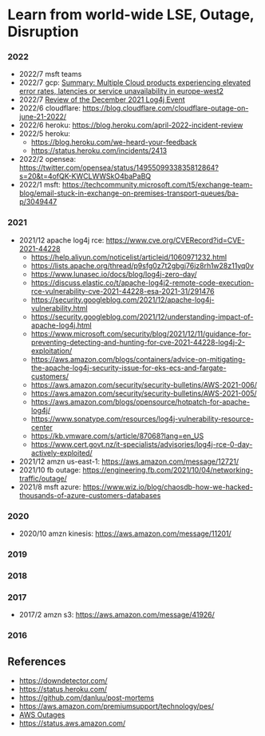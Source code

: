 
# Learn from world-wide LSE, Outage, Disruption

### 2022
* 2022/7 msft teams
* 2022/7 gcp: [Summary: Multiple Cloud products experiencing elevated error rates, latencies or service unavailability in europe-west2](https://status.cloud.google.com/incidents/fmEL9i2fArADKawkZAa2)
* 2022/7 [Review of the December 2021 Log4j Event](https://www.cisa.gov/sites/default/files/publications/CSRB-Report-on-Log4-July-11-2022_508.pdf)
* 2022/6 cloudflare: https://blog.cloudflare.com/cloudflare-outage-on-june-21-2022/
* 2022/6 heroku: https://blog.heroku.com/april-2022-incident-review
* 2022/5 heroku: 
  - https://blog.heroku.com/we-heard-your-feedback
  - https://status.heroku.com/incidents/2413
* 2022/2 opensea: https://twitter.com/opensea/status/1495509933835812864?s=20&t=4ofQK-KWCLWWSkO4baPaBQ
* 2022/1 msft: https://techcommunity.microsoft.com/t5/exchange-team-blog/email-stuck-in-exchange-on-premises-transport-queues/ba-p/3049447

### 2021
* 2021/12 apache log4j rce: https://www.cve.org/CVERecord?id=CVE-2021-44228 
  - https://help.aliyun.com/noticelist/articleid/1060971232.html
  - https://lists.apache.org/thread/p9sfg0z7t2gbgj76jz8rh1w28z11yq0v
  - https://www.lunasec.io/docs/blog/log4j-zero-day/ 
  - https://discuss.elastic.co/t/apache-log4j2-remote-code-execution-rce-vulnerability-cve-2021-44228-esa-2021-31/291476
  - https://security.googleblog.com/2021/12/apache-log4j-vulnerability.html
  - https://security.googleblog.com/2021/12/understanding-impact-of-apache-log4j.html 
  - https://www.microsoft.com/security/blog/2021/12/11/guidance-for-preventing-detecting-and-hunting-for-cve-2021-44228-log4j-2-exploitation/
  - https://aws.amazon.com/blogs/containers/advice-on-mitigating-the-apache-log4j-security-issue-for-eks-ecs-and-fargate-customers/
  - https://aws.amazon.com/security/security-bulletins/AWS-2021-006/
  - https://aws.amazon.com/security/security-bulletins/AWS-2021-005/
  - https://aws.amazon.com/blogs/opensource/hotpatch-for-apache-log4j/
  - https://www.sonatype.com/resources/log4j-vulnerability-resource-center
  - https://kb.vmware.com/s/article/87068?lang=en_US 
  - https://www.cert.govt.nz/it-specialists/advisories/log4j-rce-0-day-actively-exploited/
* 2021/12 amzn us-east-1: https://aws.amazon.com/message/12721/
* 2021/10 fb outage: https://engineering.fb.com/2021/10/04/networking-traffic/outage/
* 2021/8 msft azure: https://www.wiz.io/blog/chaosdb-how-we-hacked-thousands-of-azure-customers-databases

### 2020
* 2020/10 amzn kinesis: https://aws.amazon.com/message/11201/

### 2019

### 2018

### 2017
* 2017/2 amzn s3: https://aws.amazon.com/message/41926/

### 2016

## References 
* https://downdetector.com/
* https://status.heroku.com/
* https://github.com/danluu/post-mortems
* https://aws.amazon.com/premiumsupport/technology/pes/ 
* [AWS Outages](https://docs.google.com/spreadsheets/d/1Gcq_h760CgINKjuwj7WuRmLXHIdvsUdzNQCg0g4QvVs/edit#gid=0)
* https://status.aws.amazon.com/
